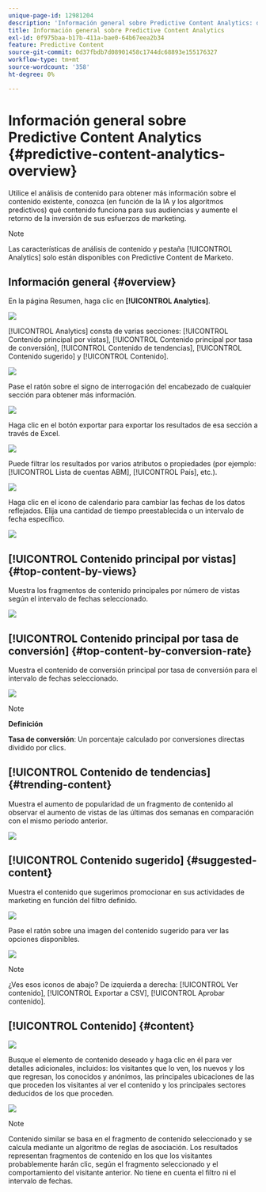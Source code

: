 ```yaml
---
unique-page-id: 12981204
description: 'Información general sobre Predictive Content Analytics: documentos de Marketo, documentación del producto'
title: Información general sobre Predictive Content Analytics
exl-id: 0f975baa-b17b-411a-bae0-64b67eea2b34
feature: Predictive Content
source-git-commit: 0d37fbdb7d08901458c1744dc68893e155176327
workflow-type: tm+mt
source-wordcount: '358'
ht-degree: 0%

---
```


# Información general sobre Predictive Content Analytics {#predictive-content-analytics-overview}

Utilice el análisis de contenido para obtener más información sobre el contenido existente, conozca (en función de la IA y los algoritmos predictivos) qué contenido funciona para sus audiencias y aumente el retorno de la inversión de sus esfuerzos de marketing.

>[!NOTE]
>
>Las características de análisis de contenido y pestaña [!UICONTROL Analytics] solo están disponibles con Predictive Content de Marketo.

## Información general {#overview}

En la página Resumen, haga clic en **[!UICONTROL Analytics]**.

![](assets/one.png)

[!UICONTROL Analytics] consta de varias secciones: [!UICONTROL Contenido principal por vistas], [!UICONTROL Contenido principal por tasa de conversión], [!UICONTROL Contenido de tendencias], [!UICONTROL Contenido sugerido] y [!UICONTROL Contenido].

![](assets/new-2.png)

Pase el ratón sobre el signo de interrogación del encabezado de cualquier sección para obtener más información.

![](assets/new-3.png)

Haga clic en el botón exportar para exportar los resultados de esa sección a través de Excel.

![](assets/new-3point5.png)

Puede filtrar los resultados por varios atributos o propiedades (por ejemplo: [!UICONTROL Lista de cuentas ABM], [!UICONTROL País], etc.).

![](assets/pca.png)

Haga clic en el icono de calendario para cambiar las fechas de los datos reflejados. Elija una cantidad de tiempo preestablecida o un intervalo de fecha específico.

![](assets/dates.png)

## [!UICONTROL Contenido principal por vistas] {#top-content-by-views}

Muestra los fragmentos de contenido principales por número de vistas según el intervalo de fechas seleccionado.

![](assets/new-6.png)

## [!UICONTROL Contenido principal por tasa de conversión] {#top-content-by-conversion-rate}

Muestra el contenido de conversión principal por tasa de conversión para el intervalo de fechas seleccionado.

![](assets/new-7.png)

>[!NOTE]
>
>**Definición**
>
>**Tasa de conversión**: Un porcentaje calculado por conversiones directas dividido por clics.

## [!UICONTROL Contenido de tendencias] {#trending-content}

Muestra el aumento de popularidad de un fragmento de contenido al observar el aumento de vistas de las últimas dos semanas en comparación con el mismo período anterior.

![](assets/new-8.png)

## [!UICONTROL Contenido sugerido] {#suggested-content}

Muestra el contenido que sugerimos promocionar en sus actividades de marketing en función del filtro definido.

![](assets/image2017-10-3-10-3a18-3a35.png)

Pase el ratón sobre una imagen del contenido sugerido para ver las opciones disponibles.

![](assets/image2017-10-3-10-3a21-3a37.png)

>[!NOTE]
>
>¿Ves esos iconos de abajo? De izquierda a derecha: [!UICONTROL Ver contenido], [!UICONTROL Exportar a CSV], [!UICONTROL Aprobar contenido].

## [!UICONTROL Contenido] {#content}

![](assets/image2017-10-3-10-3a22-3a24.png)

Busque el elemento de contenido deseado y haga clic en él para ver detalles adicionales, incluidos: los visitantes que lo ven, los nuevos y los que regresan, los conocidos y anónimos, las principales ubicaciones de las que proceden los visitantes al ver el contenido y los principales sectores deducidos de los que proceden.

![](assets/image2017-10-3-10-3a23-3a40.png)

>[!NOTE]
>
>Contenido similar se basa en el fragmento de contenido seleccionado y se calcula mediante un algoritmo de reglas de asociación. Los resultados representan fragmentos de contenido en los que los visitantes probablemente harán clic, según el fragmento seleccionado y el comportamiento del visitante anterior. No tiene en cuenta el filtro ni el intervalo de fechas.
